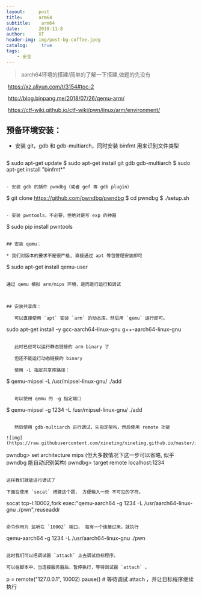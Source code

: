 ```yaml
---
layout:     post
title:      arm64	
subtitle:    arm64
date:       2018-11-8
author:     XT
header-img: img/post-bg-coffee.jpeg
catalog: 	 true
tags:
    - 安全
---
```





> aarch64环境的搭建/简单的了解一下搭建,做题的先没有

​	https://xz.aliyun.com/t/3154#toc-2

​	http://blog.binpang.me/2018/07/26/qemu-arm/

​	https://ctf-wiki.github.io/ctf-wiki/pwn/linux/arm/environment/



## 预备环境安装：

- 安装 git，gdb 和 gdb-multiarch，同时安装 binfmt 用来识别文件类型

  ```shell
$ sudo apt-get update
$ sudo apt-get install git gdb gdb-multiarch
$ sudo apt-get install "binfmt*"
  ```

- 安装 gdb 的插件 pwndbg（或者 gef 等 gdb plugin）

  ```
  $ git clone https://github.com/pwndbg/pwndbg
  $ cd pwndbg
  $ ./setup.sh
  ```

- 安装 pwntools，不必要，但绝对是写 exp 的神器

   ```
$ sudo pip install pwntools
   ```

## 安装 qemu：

* 我们对版本的要求不是很严格, 直接通过 apt 等包管理安装即可

   ```
   $ sudo apt-get install qemu-user
   ```

   通过 qemu 模拟 arm/mips 环境，进而进行运行和调试



## 安装共享库：

​	可以直接使用 `apt` 安装 `arm` 的动态库，然后用 `qemu` 运行即可。 

   ```
sudo apt-get install -y gcc-aarch64-linux-gnu g++-aarch64-linux-gnu
   ```

​	此时已经可以运行静态链接的 arm binary 了

​	但还不能运行动态链接的 binary 

​	使用 -L 指定共享库路径：

   ```
$ qemu-mipsel -L /usr/mipsel-linux-gnu/ ./add
   ```

​	可以使用 qemu 的 -g 指定端口

   ```
$ qemu-mipsel -g 1234 -L /usr/mipsel-linux-gnu/ ./add
   ```

​	然后使用 gdb-multiarch 进行调试，先指定架构，然后使用 remote 功能

![img](https://raw.githubusercontent.com/xineting/xineting.github.io/master/img/006AWYXBly1fq5dbufgrjj31400p013o.jpg) 

   ```
pwndbg> set architecture mips (但大多数情况下这一步可以省略, 似乎 pwndbg 能自动识别架构)
pwndbg> target remote localhost:1234
   ```

​这样我们就能进行调试了  

下面在使用 `socat` 搭建这个题， 方便输入一些 不可见的字符。

   ```
socat tcp-l:10002,fork exec:"qemu-aarch64 -g 1234  -L /usr/aarch64-linux-gnu ./pwn",reuseaddr
   ```

命令作用为 监听在 `10002` 端口， 每有一个连接过来，就执行

   ```
qemu-aarch64 -g 1234  -L /usr/aarch64-linux-gnu ./pwn
   ```

此时我们可以把调试器 `attach` 上去调试目标程序。

可以在脚本中，当连接服务器后，暂停执行，等待调试器 `attach` 。

   ```
p = remote("127.0.0.1", 10002)
pause()  # 等待调试 attach ，并让目标程序继续执行
   ```
